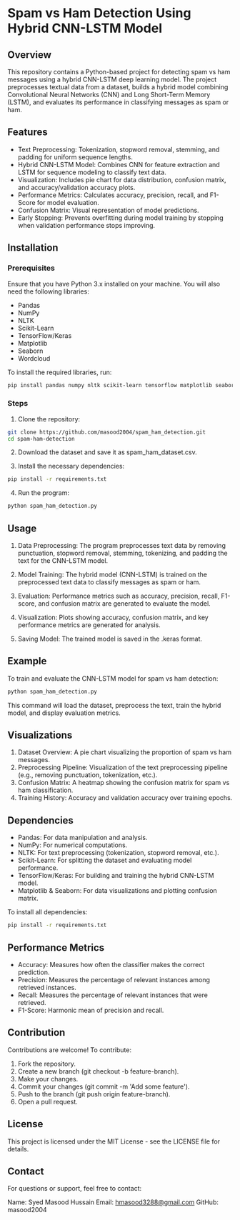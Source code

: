 # Spam vs Ham Detection Using Hybrid CNN-LSTM Model

## Overview

This repository contains a Python-based project for detecting spam vs ham messages using a hybrid CNN-LSTM deep learning model. The project preprocesses textual data from a dataset, builds a hybrid model combining Convolutional Neural Networks (CNN) and Long Short-Term Memory (LSTM), and evaluates its performance in classifying messages as spam or ham.

## Features

- Text Preprocessing: Tokenization, stopword removal, stemming, and padding for uniform sequence lengths.
- Hybrid CNN-LSTM Model: Combines CNN for feature extraction and LSTM for sequence modeling to classify text data.
- Visualization: Includes pie chart for data distribution, confusion matrix, and accuracy/validation accuracy plots.
- Performance Metrics: Calculates accuracy, precision, recall, and F1-Score for model evaluation.
- Confusion Matrix: Visual representation of model predictions.
- Early Stopping: Prevents overfitting during model training by stopping when validation performance stops improving.

## Installation

### Prerequisites

Ensure that you have Python 3.x installed on your machine. You will also need the following libraries:

- Pandas
- NumPy
- NLTK
- Scikit-Learn
- TensorFlow/Keras
- Matplotlib
- Seaborn
- Wordcloud

To install the required libraries, run:

```bash
pip install pandas numpy nltk scikit-learn tensorflow matplotlib seaborn
```

### Steps

1. Clone the repository:

```bash
git clone https://github.com/masood2004/spam_ham_detection.git
cd spam-ham-detection
```

2. Download the dataset and save it as spam_ham_dataset.csv.

3. Install the necessary dependencies:

```bash
pip install -r requirements.txt
```

4. Run the program:

```bash
python spam_ham_detection.py
```

## Usage

1. Data Preprocessing: The program preprocesses text data by removing punctuation, stopword removal, stemming, tokenizing, and padding the text for the CNN-LSTM model.

2. Model Training: The hybrid model (CNN-LSTM) is trained on the preprocessed text data to classify messages as spam or ham.

3. Evaluation: Performance metrics such as accuracy, precision, recall, F1-score, and confusion matrix are generated to evaluate the model.

4. Visualization: Plots showing accuracy, confusion matrix, and key performance metrics are generated for analysis.

5. Saving Model: The trained model is saved in the .keras format.

## Example

To train and evaluate the CNN-LSTM model for spam vs ham detection:

```bash
python spam_ham_detection.py
```

This command will load the dataset, preprocess the text, train the hybrid model, and display evaluation metrics.

## Visualizations

1. Dataset Overview: A pie chart visualizing the proportion of spam vs ham messages.
2. Preprocessing Pipeline: Visualization of the text preprocessing pipeline (e.g., removing punctuation, tokenization, etc.).
3. Confusion Matrix: A heatmap showing the confusion matrix for spam vs ham classification.
4. Training History: Accuracy and validation accuracy over training epochs.

## Dependencies

- Pandas: For data manipulation and analysis.
- NumPy: For numerical computations.
- NLTK: For text preprocessing (tokenization, stopword removal, etc.).
- Scikit-Learn: For splitting the dataset and evaluating model performance.
- TensorFlow/Keras: For building and training the hybrid CNN-LSTM model.
- Matplotlib & Seaborn: For data visualizations and plotting confusion matrix.

To install all dependencies:

```bash
pip install -r requirements.txt
```

## Performance Metrics

- Accuracy: Measures how often the classifier makes the correct prediction.
- Precision: Measures the percentage of relevant instances among retrieved instances.
- Recall: Measures the percentage of relevant instances that were retrieved.
- F1-Score: Harmonic mean of precision and recall.

## Contribution

Contributions are welcome! To contribute:

1. Fork the repository.
2. Create a new branch (git checkout -b feature-branch).
3. Make your changes.
4. Commit your changes (git commit -m 'Add some feature').
5. Push to the branch (git push origin feature-branch).
6. Open a pull request.

## License

This project is licensed under the MIT License - see the LICENSE file for details.

## Contact

For questions or support, feel free to contact:

Name: Syed Masood Hussain
Email: hmasood3288@gmail.com
GitHub: masood2004
